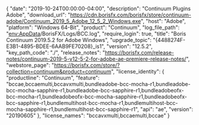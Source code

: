 {
  "date": "2019-10-24T00:00:00-04:00",
  "description": "Continuum Plugins Adobe",
  "download_url": "https://cdn.borisfx.com/borisfx/store/continuum-adobe/Continuum_2019_5_Adobe_12_5_2_Windows.exe",
  "host": "Adobe",
  "platform": "Windows 64-Bit",
  "product": "Continuum",
  "log_file_path": "<env:AppData>/BorisFX/Logs/BCC.log",
  "require_login": true,
  "title": "Boris Continuum 2019.5.2 for Adobe Windows",
  "upgrade_topic": "{4488274F-E3B1-4895-BDEE-6AAB9FE70208}_is1",
  "version": "12.5.2",
  "key_path_code": "./",
  "release_notes": "https://borisfx.com/release-notes/continuum-2019-5-v12-5-2-for-adobe-ae-premiere-release-notes/",
  "webstore_page": "https://borisfx.com/store/?collection=continuum&product=continuum",
  "license_identity": {
    "productline": "Continuum",
    "feature": "bccae,bccaemulti,bccavxmulti,bundleadobe-bcc-mocha-r1,bundleadobe-bcc-mocha-sapphire-r1,bundleadobe-bcc-sapphire-r1,bundleadobeofx-bcc-mocha-r1,bundleadobeofx-bcc-mocha-sapphire-r1,bundleadobeofx-bcc-sapphire-r1,bundlemultihost-bcc-mocha-r1,bundlemultihost-bcc-mocha-sapphire-r1,bundlemultihost-bcc-sapphire-r1",
    "api": "ae",
    "version": "20190605"
  },
  "license_names": "bccavxmulti,bccaemulti,bccae"
}
